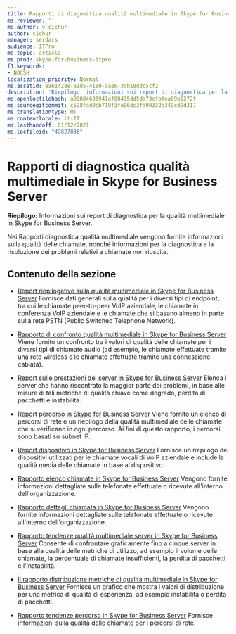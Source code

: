 ```yaml
---
title: Rapporti di diagnostica qualità multimediale in Skype for Business Server
ms.reviewer: ''
ms.author: v-cichur
author: cichur
manager: serdars
audience: ITPro
ms.topic: article
ms.prod: skype-for-business-itpro
f1.keywords:
- NOCSH
localization_priority: Normal
ms.assetid: ea61428e-a1d5-4189-aae6-3db19ddc5cf2
description: 'Riepilogo: informazioni sui report di diagnostica per la qualità multimediale in Skype for Business Server.'
ms.openlocfilehash: a00084605941af80435dd5da73efbfea89a6272f
ms.sourcegitcommit: c528fad9db719f3fa96dc3fa99332a349cd9d317
ms.translationtype: MT
ms.contentlocale: it-IT
ms.lasthandoff: 01/12/2021
ms.locfileid: "49827836"
---
```

# <a name="media-quality-diagnostic-reports-in-skype-for-business-server"></a>Rapporti di diagnostica qualità multimediale in Skype for Business Server
 
**Riepilogo:** Informazioni sui report di diagnostica per la qualità multimediale in Skype for Business Server.
  
Nei Rapporti diagnostica qualità multimediale vengono fornite informazioni sulla qualità delle chiamate, nonché informazioni per la diagnostica e la risoluzione dei problemi relativi a chiamate non riuscite.
  
## <a name="in-this-section"></a>Contenuto della sezione

- [Report riepilogativo sulla qualità multimediale in Skype for Business Server](summary.md) Fornisce dati generali sulla qualità per i diversi tipi di endpoint, tra cui le chiamate peer-to-peer VoIP aziendale, le chiamate in conferenza VoIP aziendale e le chiamate che si basano almeno in parte sulla rete PSTN (Public Switched Telephone Network).
    
- [Rapporto di confronto qualità multimediale in Skype for Business Server](comparison.md) Viene fornito un confronto tra i valori di qualità delle chiamate per i diversi tipi di chiamate audio (ad esempio, le chiamate effettuate tramite una rete wireless e le chiamate effettuate tramite una connessione cablata).
    
- [Report sulle prestazioni del server in Skype for Business Server](server-performance.md) Elenca i server che hanno riscontrato la maggior parte dei problemi, in base alle misure di tali metriche di qualità chiave come degrado, perdita di pacchetti e instabilità.
    
- [Report percorso in Skype for Business Server](location-report.md) Viene fornito un elenco di percorsi di rete e un riepilogo della qualità multimediale delle chiamate che si verificano in ogni percorso. Ai fini di questo rapporto, i percorsi sono basati su subnet IP.
    
- [Report dispositivo in Skype for Business Server](device-report.md) Fornisce un riepilogo dei dispositivi utilizzati per le chiamate vocali di VoIP aziendale e include la qualità media delle chiamate in base al dispositivo.
    
- [Rapporto elenco chiamate in Skype for Business Server](call-list-report-0.md) Vengono fornite informazioni dettagliate sulle telefonate effettuate o ricevute all'interno dell'organizzazione.
    
- [Rapporto dettagli chiamata in Skype for Business Server](call-detail-report.md) Vengono fornite informazioni dettagliate sulle telefonate effettuate o ricevute all'interno dell'organizzazione.
    
- [Rapporto tendenze qualità multimediale server in Skype for Business Server](server-media-quality-trend-report.md) Consente di confrontare graficamente fino a cinque server in base alla qualità delle metriche di utilizzo, ad esempio il volume delle chiamate, la percentuale di chiamate insufficienti, la perdita di pacchetti e l'instabilità.
    
- [Il rapporto distribuzione metriche di qualità multimediale in Skype for Business Server](media-quality-metrics-distribution-report.md) Fornisce un grafico che mostra i valori di distribuzione per una metrica di qualità di esperienza, ad esempio instabilità o perdita di pacchetti.
    
- [Rapporto tendenze percorso in Skype for Business Server](location-trend-report.md) Fornisce informazioni sulla qualità delle chiamate per i percorsi di rete.
    

